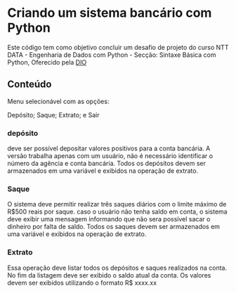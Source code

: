 
# Criando um sistema bancário com Python

Este código tem como objetivo concluir um desafio de projeto do curso NTT DATA - Engenharia de Dados com Python - Secção: Sintaxe Básica com Python, Oferecido pela [DIO](https://www.dio.me/bootcamp/engenharia-dados-python)

## Conteúdo
Menu selecionável com as opções:

Depósito;
Saque;
Extrato; e
Sair

### depósito
deve ser possível depositar valores positivos para a conta bancária. A versão trabalha apenas com um usuário, não é necessário identificar o número da agência e conta bancária. Todos os depósitos devem ser armazenados em uma variável e exibidos na operação de extrato.

### Saque
O sistema deve permitir realizar três saques diários com o limite máximo de R$500 reais por saque. caso o usuário não tenha saldo em conta, o sistema deve exibir uma mensagem informando que não sera possível sacar o dinheiro por falta de saldo. Todos os saques devem ser armazenados em uma variável e exibidos na operação de extrato.

### Extrato
Essa operação deve listar todos os depósitos e saques realizados na conta. No fim da listagem deve ser exibido o saldo atual da conta. Os valores devem ser exibidos utilizando o formato R$ xxxx.xx
